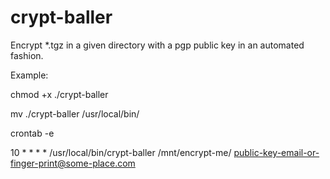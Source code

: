 # crypt-baller
Encrypt *.tgz in a given directory with a pgp public key in an automated fashion.

Example:

chmod +x ./crypt-baller

mv ./crypt-baller /usr/local/bin/

crontab -e

10 * * * * /usr/local/bin/crypt-baller /mnt/encrypt-me/ public-key-email-or-finger-print@some-place.com
